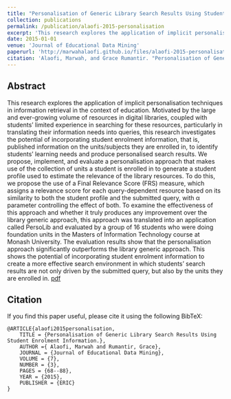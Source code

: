 ```yaml
---
title: "Personalisation of Generic Library Search Results Using Student Enrolment Information"
collection: publications
permalink: /publication/alaofi-2015-personalisation
excerpt: 'This research explores the application of implicit personalisation techniques in information retrieval in the context of education. Results show the potential of incorporating student enrolment information to create a more effective search environment in which students’ search results are not only driven by the submitted query, but also by the units they are enrolled in.'
date: 2015-01-01
venue: 'Journal of Educational Data Mining'
paperurl: 'http://marwahalaofi.github.io/files/alaofi-2015-personalisation.pdf'
citation: 'Alaofi, Marwah, and Grace Rumantir. "Personalisation of Generic Library Search Results Using Student Enrolment Information." Journal of Educational Data Mining 7.3 (2015): 68-88.'
---
```

## Abstract
This research explores the application of implicit personalisation techniques in information retrieval in the context of education. Motivated by the large and ever-growing volume of resources in digital libraries, coupled with students’ limited experience in searching for these resources, particularly in translating their information needs into queries, this research investigates the potential of incorporating student enrolment information, that is, published information on the units/subjects they are enrolled in, to identify students’ learning needs and produce personalised search results.
We propose, implement, and evaluate a personalisation approach that makes use of the collection of units a student is enrolled in to generate a student profile used to estimate the relevance of the library resources. To do this, we propose the use of a Final Relevance Score (FRS) measure, which assigns a relevance score for each query-dependent resource based on its similarity to both the student profile and the submitted query, with α parameter controlling the effect of both. To examine the effectiveness of this approach and whether it truly produces any improvement over the library generic approach, this approach was translated into an application called PersoLib and evaluated by a group of 16 students who were doing foundation units in the Masters of Information Technology course at Monash University.
The evaluation results show that the personalisation approach significantly outperforms the library generic approach. This shows the potential of incorporating student enrolment information to create a more effective search environment in which students’ search results are not only driven by the submitted query, but also by the units they are enrolled in.
[pdf](http://academicpages.github.io/files/paper1.pdf)

## Citation
If you find this paper useful, please cite it using the following BibTeX:
```
@ARTICLE{alaofi2015personalisation,
    TITLE = {Personalisation of Generic Library Search Results Using Student Enrolment Information.},
    AUTHOR ={ Alaofi, Marwah and Rumantir, Grace},
    JOURNAL = {Journal of Educational Data Mining},
    VOLUME = {7},
    NUMBER = {3},
    PAGES = {68--88},
    YEAR = {2015},
    PUBLISHER = {ERIC}
}
```
